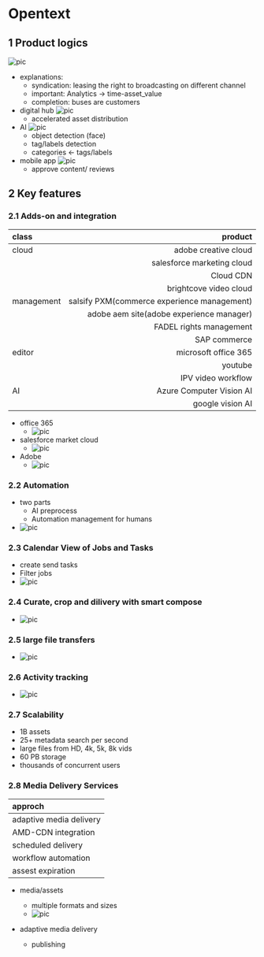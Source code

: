 # Opentext

## 1 Product logics
![pic](product_logics.png)
- explanations:
    - syndication: leasing the right to broadcasting on different channel
    - important: Analytics -> time-asset_value 
    - completion: buses are customers
- digital hub ![pic](digital_hub.png)
    - accelerated asset distribution
- AI ![pic](AI.png)
    - object detection (face)
    - tag/labels detection
    - categories <- tags/labels
- mobile app ![pic](mobile_app.png)
    - approve content/ reviews 

## 2 Key features
### 2.1 Adds-on and integration
|class|product|
|:-|-:|
|cloud| adobe creative cloud |
|| salesforce marketing cloud|
||Cloud CDN|
||brightcove video cloud|
|management|salsify PXM(commerce experience management)|
||adobe aem site(adobe experience manager)|
||FADEL rights management|
||SAP commerce|
|editor|microsoft office 365|
||youtube|
||IPV video workflow|
|AI|Azure Computer Vision AI|
||google vision AI|
- office 365
    - ![pic](office.png)
- salesforce market cloud
    - ![pic](salesforce.png)
- Adobe
    - ![pic](adobe.png)


### 2.2 Automation
- two parts 
    - AI preprocess
    - Automation management for humans
- ![pic](automation.png)

### 2.3 Calendar View of Jobs and Tasks
- create send tasks
- Filter jobs
- ![pic](calendar.png)

### 2.4 Curate, crop and dilivery with smart compose
- ![pic](compose.png)

### 2.5 large file transfers
- ![pic](transfer.png)

### 2.6 Activity tracking
- ![pic](activity.png)

### 2.7 Scalability
- 1B assets
- 25+ metadata search per second
- large files from HD, 4k, 5k, 8k vids
- 60 PB storage
- thousands of concurrent users

### 2.8 Media Delivery Services
|approch|
|:-|
|adaptive media delivery|
|AMD-CDN integration|
|scheduled delivery|
|workflow automation|
|assest expiration|

- media/assets 
    - multiple formats and sizes
    - ![pic](multiple_formats.png)

- adaptive media delivery
    - publishing 